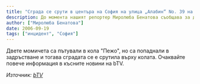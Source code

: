 ```yaml
---
title: "Сграда се срути в центъра на София на улица „Алабин“ No. 39 на ъгъла с улица „Александър Батенберг“"
description: До момента нашият репортер Миролюба Бенатова съобщава за две жертви, но вероятно има и още пострадали.
author: ["Миролюба Бенатова"]
date: 2006-09-19
tags: ["инцидент", "София"]
---
```


Двете момичета са пътували в кола "Пежо", но са попаднали в задръстване и тогава сградата се е срутила върху колата. Очаквайте повече информация в късните новини на bTV.

*Източник: [bTV](https://btvnovinite.bg/52305-Sgrada_se_sruti_v_tsentara_na_Sofia_na_ulitsa_&amp;quot;Alabin&amp;quot;_No_39_na_agala_s_ulitsa_&amp;quot;Aleksandar_Batenberg&amp;quot;.html)*
